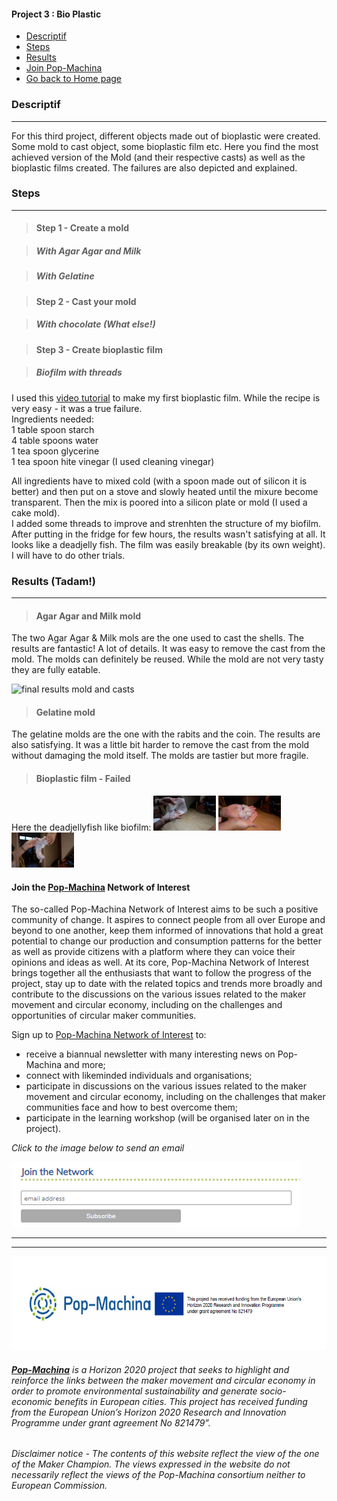 <div class="vertical-nav bg-white" id="sidebar">
      <div class="py-4 px-3 mb-4 bg-light">
        <div class="media d-flex align-items-center">
          <div class="media-body">
            <h4 class="m-0">Project 3 : Bio Plastic</h4>
          </div>
        </div>
      </div>
      <ul class="nav flex-column bg-white mb-0">
     <li class="nav-item">
          <a href="### Descriptif" class="nav-link text-dark font-italic bg-light">
            <i class="fa fa-th-large mr-3 text-primary fa-fw"></i> Descriptif
          </a>
        </li>
     <li class="nav-item">
          <a href="### Steps" class="nav-link text-dark font-italic">
            <i class="fa fa-address-card mr-3 text-primary fa-fw"></i> Steps
          </a>
        </li>
	 <li class="nav-item">
          <a href="### Results" class="nav-link text-dark font-italic">
            <i class="fa fa-address-card mr-3 text-primary fa-fw"></i> Results
          </a>
        </li>
	   <li class="nav-item">
          <a href="### Join the **[Pop-Machina](https://pop-machina.eu/)** Network of Interest" class="nav-link text-dark font-italic">
            <i class="fa fa-address-card mr-3 text-primary fa-fw"></i> Join Pop-Machina
          </a>
        </li>
           <li class="nav-item">
          <a href="https://julie-pm.github.io/Metta-Machina/" class="nav-link text-dark font-italic">
            <i class="fa fa-address-card mr-3 text-primary fa-fw"></i> Go back to Home page
          </a>
        </li>
      </ul>
    </div>
    
### Descriptif
-----------------------------

For this third project, different objects made out of bioplastic were created. Some mold to cast object, some bioplastic film etc. 
Here you find the most achieved version of the Mold (and their respective casts) as well as the bioplastic films created. The failures are also depicted and explained.


### Steps
-----------------------------

> #### Step 1 - Create a mold

> ##### With Agar Agar and Milk

> ##### With Gelatine


> #### Step 2 - Cast your mold

> ##### With chocolate (What else!)



> #### Step 3 - Create bioplastic film

> ##### Biofilm with threads
I used this [video tutorial](https://www.youtube.com/watch?v=5M_eDLyfzp8&ab_channel=GreenPlastics) to make my first bioplastic film. 
While the recipe is very easy - it was a true failure. <br>
Ingredients needed: <br>
1 table spoon starch <br>
4 table spoons water <br>
1 tea spoon glycerine<br>
1 tea spoon hite vinegar (I used cleaning vinegar) <br>

All ingredients have to mixed cold (with a spoon made out of silicon it is better) and then put on a stove and slowly heated until the mixure become transparent. Then the mix is poored into a silicon plate or mold (I used a cake mold). <br>
I added some threads to improve and strenhten the structure of my biofilm. <br>
After putting in the fridge for few hours, the results wasn't satisfying at all. It looks like a deadjelly fish. The film was easily breakable (by its own weight).<br>
I will have to do other trials.

### Results (Tadam!)
-----------------------------

> #### Agar Agar and Milk mold
The two Agar Agar & Milk mols are the one used to cast the shells.
The results are fantastic! A lot of details. It was easy to remove the cast from the mold. The molds can definitely be reused. While the mold are not very tasty they are fully eatable. <br>

<img src="final mold and casts.jpeg" alt="final results mold and casts" width="100">

> #### Gelatine mold
The gelatine molds are the one with the rabits and the coin. The results are also satisfying. It was a little bit harder to remove the cast from the mold without damaging the mold itself. The molds are tastier but more fragile. 

> #### Bioplastic film - Failed
Here the deadjellyfish like biofilm:
<img src="biofilm (1).jpeg" alt="Biofilm1" width="100">
<img src="biofilm (2).jpeg" alt="Biofilm2" width="100">
<img src="biofilm (3).jpeg" alt="Biofilm3" width="100">

#### Join the **[Pop-Machina](https://pop-machina.eu/)** Network of Interest
The so-called Pop-Machina Network of Interest aims to be such a positive community of change. It aspires to connect people from all over Europe and beyond to one another, keep them informed of innovations that hold a great potential to change our production and consumption patterns for the better as well as provide citizens with a platform where they can voice their opinions and ideas as well. At its core, Pop-Machina Network of Interest brings together all the enthusiasts that want to follow the progress of the project, stay up to date with the related topics and trends more broadly and contribute to the discussions on the various issues related to the maker movement and circular economy, including on the challenges and opportunities of circular maker communities.

Sign up to [Pop-Machina Network of Interest](https://pop-machina.eu/Network-of-Interest) to:
- receive a biannual newsletter with many interesting news on Pop-Machina and more;
- connect with likeminded individuals and organisations;
- participate in discussions on the various issues related to the maker movement and circular economy, including on the challenges that maker communities face and how to best overcome them;
- participate in the learning workshop (will be organised later on in the project).

<em>Click to the image below to send an email</em>

 <a href="mailto:pop-machina@kuleuven.be"><img src="joinnetwork.PNG"  alt="Join the network"></a>
 
-----------------------------
-----------------------------
 <img src="PMEU.PNG" alt="Pop-Machina Logo" width="650" height="150">

###### <em>**[Pop-Machina](https://pop-machina.eu/)** is a Horizon 2020 project that seeks to highlight and reinforce the links between the maker movement and circular economy in order to promote environmental sustainability and generate socio-economic benefits in European cities. This project has received funding from the European Union’s Horizon 2020 Research and Innovation Programme under grant agreement No 821479”.</em>
###### <em> Disclaimer notice - The contents of this website reflect the view of the one of the Maker Champion. The views expressed in the website do not necessarily reflect the views of the Pop-Machina consortium neither to European Commission.</em>
